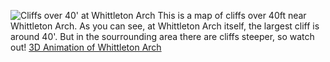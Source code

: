 ![Cliffs over 40' at Whittleton Arch](file:///C:/JohnsonGIS/L7/Cliffs_Over_40'_Map_72res.jpg)
This is a map of cliffs over 40ft near Whittleton Arch. As you can see, at Whittleton Arch itself, the largest cliff is around 40'. But in the sourrounding area there are cliffs steeper, so watch out!
[3D Animation of Whittleton Arch](URL:file:///C:/JohnsonGIS/L7/Whittleton/Whittleton_Arch_Aerial.mp4)
